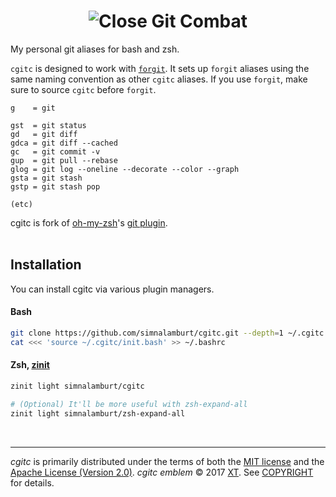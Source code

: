 <h1 align=center>
  <img alt="Close Git Combat" src="https://simnalamburt.github.io/cgitc/emblem.svg">
</h1>

My personal git aliases for bash and zsh.

`cgitc` is designed to work with [`forgit`](https://github.com/wfxr/forgit). It sets up `forgit` aliases using the same naming convention as other `cgitc` aliases. If you use `forgit`, make sure to source `cgitc` before `forgit`.

```
g    = git

gst  = git status
gd   = git diff
gdca = git diff --cached
gc   = git commit -v
gup  = git pull --rebase
glog = git log --oneline --decorate --color --graph
gsta = git stash
gstp = git stash pop

(etc)
```

cgitc is fork of [oh-my-zsh]'s [git plugin].
<br><br>

Installation
--------

You can install cgitc via various plugin managers.

#### Bash

```bash
git clone https://github.com/simnalamburt/cgitc.git --depth=1 ~/.cgitc
cat <<< 'source ~/.cgitc/init.bash' >> ~/.bashrc
```

#### Zsh, [zinit]

```zsh
zinit light simnalamburt/cgitc

# (Optional) It'll be more useful with zsh-expand-all
zinit light simnalamburt/zsh-expand-all
```

<br>

--------
*cgitc* is primarily distributed under the terms of both the [MIT license]
and the [Apache License (Version 2.0)]. *cgitc emblem* © 2017 [XT]. See
[COPYRIGHT] for details.

[bash]: https://www.gnu.org/software/bash/
[zsh]: https://www.zsh.org
[zinit]: https://github.com/zdharma/zinit
[oh-my-zsh]: http://ohmyz.sh
[git plugin]: https://github.com/robbyrussell/oh-my-zsh/blob/master/plugins/git/git.plugin.zsh
[MIT license]: LICENSE-MIT
[Apache License (Version 2.0)]: LICENSE-APACHE
[COPYRIGHT]: COPYRIGHT
[XT]: https://e.xtendo.org/
